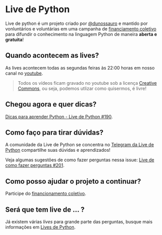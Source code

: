 # Live de Python
Live de python é um projeto criado por [@dunossauro](https://linktr.ee/dunossauro) e mantido por vonluntários e voluntárias em uma campanha de [financiamento coletivo](financiamento_coletivo.md) para difundir o conhecimento na linguagem Python de maneira **aberta e gratuita**!

## Quando acontecem as lives?
As lives acontecem todas as segundas feiras às 22:00 horas em nosso canal no [youtube](https://www.youtube.com/dunossauro).

> Todos os vídeos ficam gravado no youtube sob a licença [Creative Commons](https://creativecommons.org/choose/?lang=pt_BR), ou seja, podemos utlizar como quisermos, é livre!


## Chegou agora e quer dicas?
[Dicas para aprender Python - Live de Python #190](https://youtu.be/HSotf1Amess).

## Como faço para tirar dúvidas?
A comunidade da Live de Python se concentra no [Telegram da Live de Python](https://t.me/livepython) compartilhe suas dúvidas e aprendizados!

Veja algumas sugestões de como fazer perguntas nessa issue:
[Live de como fazer perguntas #201](https://github.com/dunossauro/live-de-python/issues/201).

## Como posso ajudar o projeto a continuar?
Participe do [financionamento coletivo](financiamento_coletivo.md).

## Será que tem live de ... ?
Já existem várias *lives* para grande parte das perguntas, busque mais informações em [Lives de Python](lives.md).
